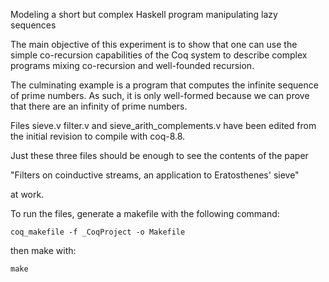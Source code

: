 Modeling a short but complex Haskell program manipulating lazy sequences

The main objective of this experiment is to show that one can use the simple
co-recursion capabilities of the Coq system to describe complex programs
mixing co-recursion and well-founded recursion.

The culminating example is a program that computes the infinite sequence
of prime numbers.  As such, it is only well-formed because we can prove that
there are an infinity of prime numbers.


Files sieve.v filter.v and sieve_arith_complements.v have been edited from
the initial revision to compile with coq-8.8.

Just these three files should be enough to see the contents of the paper

"Filters on coinductive streams, an application to Eratosthenes' sieve"

at work.

To run the files, generate a makefile with the following command:

`coq_makefile -f _CoqProject -o Makefile`

then make with:

`make`


